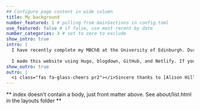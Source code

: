 ```yaml
---
## Configure page content in wide column
title: My background
number_featured: 1 # pulling from mainSections in config.toml
use_featured: false # if false, use most recent by date
number_categories: 3 # set to zero to exclude
show_intro: true
intro: |
  I have recently complete my MBChB at the University of Edinburgh. During my studies I undertook an intercalated BMedSci in Anaesthesia, Critical Care and Pain Medicine. For my thesis I joined the baillielab and carried out a genomics project looking at genes associated with mortality in sepsis. 
  
  I made this website using Hugo, blogdown, GitHub, and Netlify. If you want to do the same, follow the instructions [here](https://hugo-apero-docs.netlify.app/start/)
show_outro: true
outro: |
  <i class="fas fa-glass-cheers pr2"></i>Sincere thanks to [Alison Hill](https://www.apreshill.com/) for creating the Apero theme, and such clear instructions on how to use it.
---
```


** index doesn't contain a body, just front matter above.
See about/list.html in the layouts folder **